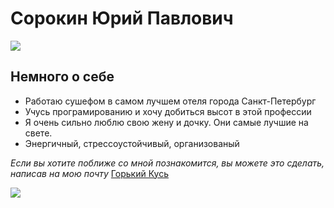 # Сорокин Юрий Павлович

![](https://pikabu.ru/story/angry_cat_5793555)

## Немного о себе

- Работаю сушефом в самом лучшем отеля города Санкт-Петербург
- Учусь програмированию и хочу добиться высот в этой профессии
- Я очень сильно люблю свою жену и дочку. Они самые лучшие на свете.
- Энергичный, стрессоустойчивый, организованый
  
_Если вы хотите поближе со мной познакомится, вы можете это сделать, написав на мою почту_ [Горький Кусь](bitterbite90@gmail.com)


![](https://tenor.com/ru/view/chomp-bite-arm-gif-7083692912057941766)


